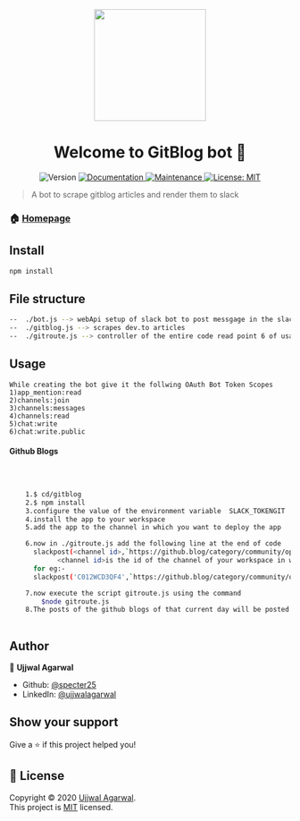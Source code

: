 <div align = "center">


<img height=200px src= "https://github.blog/wp-content/uploads/2013/04/074d0b06-a5e3-11e2-8b7f-9f09eb2ddfae.jpg?resize=1234%2C701">



</div>


<h1 align="center">Welcome to GitBlog  bot 👋</h1>
<p align="center">
  <img alt="Version" src="https://img.shields.io/badge/version-1.0.0-blue.svg?cacheSeconds=2592000" />
  <a href="https://github.com/developer-student-club-thapar/slack-bots/tree/master/dev.to" target="_blank">
    <img alt="Documentation" src="https://img.shields.io/badge/documentation-yes-brightgreen.svg" />
  </a>
  <a href="https://github.com/specter25/slack-bots/graphs/commit-activity" target="_blank">
    <img alt="Maintenance" src="https://img.shields.io/badge/Maintained%3F-yes-green.svg" />
  </a>
  <a href="https://github.com/developer-student-club-thapar/slack-bots/blob/master/LICENSE" target="_blank">
    <img alt="License: MIT" src="https://img.shields.io/github/license/specter25/Devto bot" />
  </a>
</p>

> A bot to scrape gitblog articles and render them to slack

### 🏠 [Homepage](https://github.com/developer-student-club-thapar/slack-bots/tree/master/gitblog)

## Install

```sh
npm install
```


## File structure


```sh
--  ./bot.js --> webApi setup of slack bot to post messgage in the slack channel
--  ./gitblog.js --> scrapes dev.to articles
--  ./gitroute.js --> controller of the entire code read point 6 of usage to understand it's function

```

## Usage

	While creating the bot give it the follwing OAuth Bot Token Scopes
	1)app_mention:read
	2)channels:join
	3)channels:messages
	4)channels:read
	5)chat:write
	6)chat:write.public

#### Github Blogs
```sh
	


	1.$ cd/gitblog
	2.$ npm install 
	3.configure the value of the environment variable  SLACK_TOKENGIT
	4.install the app to your workspace
	5.add the app to the channel in which you want to deploy the app

	6.now in ./gitroute.js add the following line at the end of code 
	  slackpost(<channel id>,`https://github.blog/category/community/open-source/`);
	  	  	<channel id>is the id of the channel of your workspace in whivh you want to deploy the bot
	  for eg:-
	  slackpost('C012WCD3QF4',`https://github.blog/category/community/open-source/`);

	7.now execute the script gitroute.js using the command
		$node gitroute.js
	8.The posts of the github blogs of that current day will be posted
	
```


## Author

👤 **Ujjwal Agarwal**

* Github: [@specter25](https://github.com/specter25)
* LinkedIn: [@ujjwalagarwal](https://linkedin.com/in/agarwalujjwal012)


## Show your support

Give a ⭐️ if this project helped you!

## 📝 License

Copyright © 2020 [Ujjwal Agarwal](https://github.com/specter25).<br />
This project is [MIT](https://github.com/developer-student-club-thapar/slack-bots/blob/master/LICENSE) licensed.

